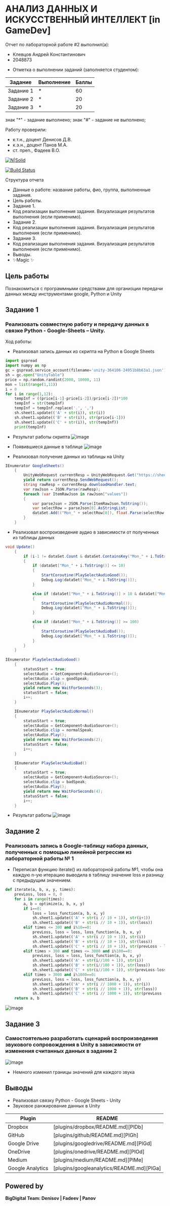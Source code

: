 # АНАЛИЗ ДАННЫХ И ИСКУССТВЕННЫЙ ИНТЕЛЛЕКТ [in GameDev]
Отчет по лабораторной работе #2 выполнил(а):
- Клевцов Андрей Константинович
- 2048873 
* Отметка о выполнении заданий (заполняется студентом):

| Задание | Выполнение | Баллы |
| ------ |------------| ------ |
| Задание 1 | *          | 60 |
| Задание 2 | *          | 20 |
| Задание 3 | *          | 20 |

знак "*" - задание выполнено; знак "#" - задание не выполнено;

Работу проверили:
- к.т.н., доцент Денисов Д.В.
- к.э.н., доцент Панов М.А.
- ст. преп., Фадеев В.О.

[![N|Solid](https://cldup.com/dTxpPi9lDf.thumb.png)](https://nodesource.com/products/nsolid)

[![Build Status](https://travis-ci.org/joemccann/dillinger.svg?branch=master)](https://travis-ci.org/joemccann/dillinger)

Структура отчета

- Данные о работе: название работы, фио, группа, выполненные задания.
- Цель работы.
- Задание 1.
- Код реализации выполнения задания. Визуализация результатов выполнения (если применимо).
- Задание 2.
- Код реализации выполнения задания. Визуализация результатов выполнения (если применимо).
- Задание 3.
- Код реализации выполнения задания. Визуализация результатов выполнения (если применимо).
- Выводы.
- ✨Magic ✨

## Цель работы
Познакомиться с программными средствами для организции передачи данных между инструментами google, Python и Unity
## Задание 1
### Реализовать совместную работу и передачу данных в связке Python - Google-Sheets – Unity.
Ход работы:
- Реализовал запись данных из скрипта на Python в Google Sheets

```py
import gspread
import numpy as np
gc = gspread.service_account(filename='unity-364106-24951b8b63a1.json')
sh = gc.open("UnityTable")
price = np.random.randint(2000, 10000, 11)
mon = list(range(1,11))
i = 0
for i in range(1,12):
    tempInf = ((price[i-1]-price[i-2])/price[i-2])*100
    tempInf = str(tempInf)
    tempInf = tempInf.replace('.', ',')
    sh.sheet1.update(('A' + str(i)), str(i))
    sh.sheet1.update(('B' + str(i)), str(price[i-1]))
    sh.sheet1.update(('C' + str(i)), str(tempInf))
    print(tempInf)
```
- Результат работы скрипта
![image](https://user-images.githubusercontent.com/47189738/193554025-ee158bd1-2f7a-45e9-9e49-57bd41ad017d.png)

- Появившиеся данные в таблице
![image](https://user-images.githubusercontent.com/47189738/193554337-6418914f-ff1a-4fc4-a17c-32c6b7351626.png)

- Реализовал получение данных из таблицы на Unity

```csharp
IEnumerator GoogleSheets()
    {
        UnityWebRequest currentResp = UnityWebRequest.Get("https://sheets.googleapis.com/v4/spreadsheets/1b3TTGpu8J1ilywo-XcQjDfggJIDo1ETaJrrlKKnaa7s/values/Лист1?key=token");
        yield return currentResp.SendWebRequest();
        string rawResp = currentResp.downloadHandler.text;
        var rawJson = JSON.Parse(rawResp);
        foreach (var ItemRawJson in rawJson["values"])
        {
            var parseJson = JSON.Parse(ItemRawJson.ToString());
            var selectRow = parseJson[0].AsStringList;
            dataSet.Add(("Mon_" + selectRow[0]), float.Parse(selectRow[2]));
        }
    }
```
- Реализовал воспроизведение аудио в зависимости от полученных из таблицы данных

```csharp
void Update()
    {
        if (i-1 != dataSet.Count & dataSet.ContainsKey("Mon_" + i.ToString()) & statusStart==false)
        {
            if (dataSet["Mon_" + i.ToString()] <= 10)
            {
                StartCoroutine(PlaySelectAudioGood());
                Debug.Log(dataSet["Mon_" + i.ToString()]);
            }

            else if (dataSet["Mon_" + i.ToString()] > 10 & dataSet["Mon_" + i.ToString()] < 100)
            {
                StartCoroutine(PlaySelectAudioNormal());
                Debug.Log(dataSet["Mon_" + i.ToString()]);
            }

            else if (dataSet["Mon_" + i.ToString()] >= 100)
            {
                StartCoroutine(PlaySelectAudioBad());
                Debug.Log(dataSet["Mon_" + i.ToString()]);
            }
        }
    }
    
IEnumerator PlaySelectAudioGood()
    {
        statusStart = true;
        selectAudio = GetComponent<AudioSource>();
        selectAudio.clip = goodSpeak;
        selectAudio.Play();
        yield return new WaitForSeconds(3);
        statusStart = false;
        i++;
    }

    IEnumerator PlaySelectAudioNormal()
    {
        statusStart = true;
        selectAudio = GetComponent<AudioSource>();
        selectAudio.clip = normalSpeak;
        selectAudio.Play();
        yield return new WaitForSeconds(2);
        statusStart = false;
        i++;
    }

    IEnumerator PlaySelectAudioBad()
    {
        statusStart = true;
        selectAudio = GetComponent<AudioSource>();
        selectAudio.clip = badSpeak;
        selectAudio.Play();
        yield return new WaitForSeconds(4);
        statusStart = false;
        i++;
    }
```
- Результат работы
![image](https://user-images.githubusercontent.com/47189738/193557520-87953072-12b6-43bb-842d-578b0b538029.png)

## Задание 2
### Реализовать запись в Google-таблицу набора данных, полученных с помощью линейной регрессии из лабораторной работы № 1
- Переписал функцию iterate() из лабораторной работы №1, чтобы она каждую n-ую итерацию выводила в таблицу значение loss и разницу с предыдущим значением.

```py
def iterate(a, b, x, y, times):
    prevLoss, loss = 0, 0
    for i in range(times):
        a, b = optimize(a, b, x, y)
        if i==0:
            loss = loss_function(a, b, x, y)
            sh.sheet1.update(('A' + str(i // 10 + 1)), str(i+1))
            sh.sheet1.update(('B' + str(i // 10 + 1)), str(loss))
        elif times <= 300 and i%10==0:
            prevLoss, loss = loss, loss_function(a, b, x, y)
            sh.sheet1.update(('A' + str(i // 10 + 1)), str(i))
            sh.sheet1.update(('B' + str(i // 10 + 1)), str(loss))
            sh.sheet1.update(('C' + str(i // 10 + 1)), str(prevLoss - loss))
        elif times > 300 and times <= 3000 and i%100==0:
            prevLoss, loss = loss, loss_function(a, b, x, y)
            sh.sheet1.update(('A' + str(i//100 + 1)), str(i))
            sh.sheet1.update(('B' + str(i//100 + 1)), str(loss))
            sh.sheet1.update(('C' + str(i//100 + 1)), str(prevLoss-loss))
        elif times > 3000 and i%1000==0:
            prevLoss, loss = loss, loss_function(a, b, x, y)
            sh.sheet1.update(('A' + str(i // 1000 + 1)), str(i))
            sh.sheet1.update(('B' + str(i // 1000 + 1)), str(loss))
            sh.sheet1.update(('C' + str(i // 1000 + 1)), str(prevLoss - loss))
    return a, b
```
![image](https://user-images.githubusercontent.com/47189738/194012131-17b93b96-c5fa-42fe-9ca7-c261959e63ae.png)

## Задание 3
### Самостоятельно разработать сценарий воспроизведения звукового сопровождения в Unity в зависимости от изменения считанных данных в задании 2

![image](https://user-images.githubusercontent.com/47189738/194034887-9cb545af-fd19-4e5d-8c56-1a766a814e2c.png)
- Немного изменил границы значений для каждого звука

## Выводы

- Реализовал связку Python - Google Sheets - Unity 
- Звуковое ранжирование данных в Unity

| Plugin | README |
| ------ | ------ |
| Dropbox | [plugins/dropbox/README.md][PlDb] |
| GitHub | [plugins/github/README.md][PlGh] |
| Google Drive | [plugins/googledrive/README.md][PlGd] |
| OneDrive | [plugins/onedrive/README.md][PlOd] |
| Medium | [plugins/medium/README.md][PlMe] |
| Google Analytics | [plugins/googleanalytics/README.md][PlGa] |

## Powered by

**BigDigital Team: Denisov | Fadeev | Panov**
